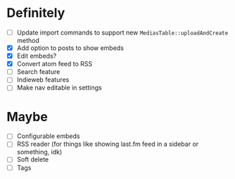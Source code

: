 # Definitely

- [ ] Update import commands to support new `MediasTable::uploadAndCreate` method
- [x] Add option to posts to show embeds
- [x] Edit embeds?
- [x] Convert atom feed to RSS
- [ ] Search feature
- [ ] Indieweb features
- [ ] Make nav editable in settings
# Maybe

- [ ] Configurable embeds
- [ ] RSS reader (for things like showing last.fm feed in a sidebar or something, idk)
- [ ] Soft delete
- [ ] Tags
